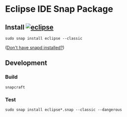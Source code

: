 # Eclipse IDE Snap Package

## Install [![eclipse](https://snapcraft.io/eclipse/badge.svg)](https://snapcraft.io/eclipse)

    sudo snap install eclipse --classic

([Don't have snapd installed?](https://snapcraft.io/docs/core/install))

## Development

### Build
    snapcraft

### Test
    sudo snap install eclipse*.snap --classic --dangerous

